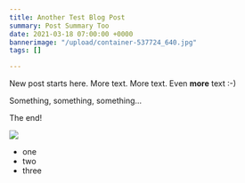 ```yaml
---
title: Another Test Blog Post
summary: Post Summary Too
date: 2021-03-18 07:00:00 +0000
bannerimage: "/upload/container-537724_640.jpg"
tags: []

---
```


New post starts here. More text. More text. Even **more** text :-)

Something, something, something...

The end!

![](/upload/default-banner.jpg)

* one
* two
* three
